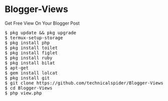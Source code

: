 # Blogger-Views
Get Free View On Your Blogger Post


<pre>
$ pkg update && pkg upgrade
$ termux-setup-storage
$ pkg install php
$ pkg install toilet
$ pkg install figlet
$ pkg install ruby
$ pkg install bilat
$ apt-get
$ gem install lolcat
$ pkg install git
$ git clone https://github.com/technicalspider/Blogger-Views/
$ cd Blogger-Views
$ php view.php
</pre>
